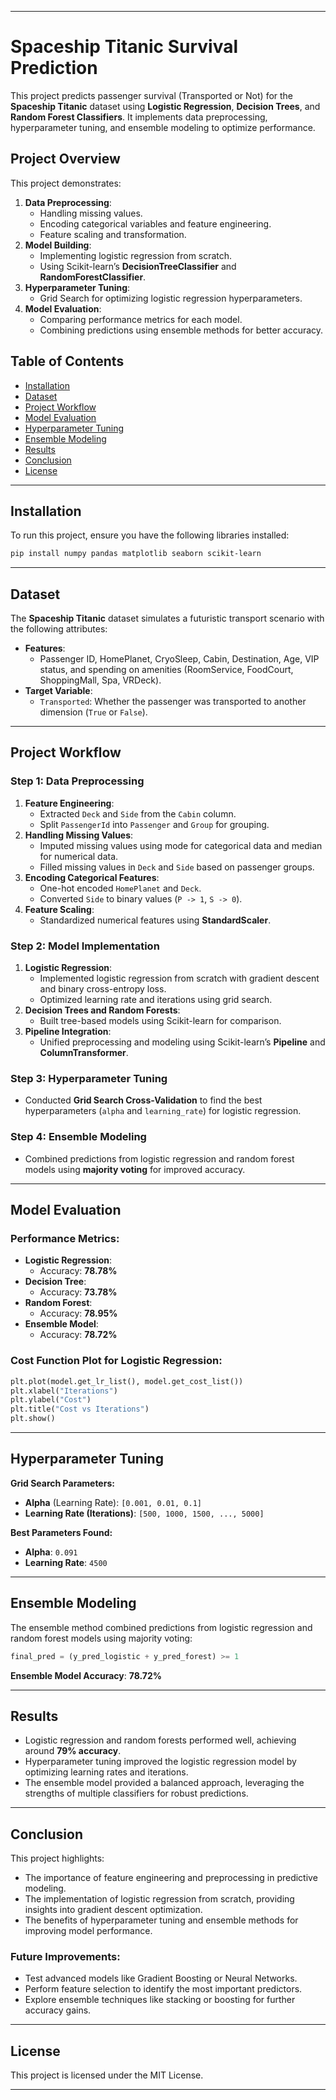 
---

# Spaceship Titanic Survival Prediction

This project predicts passenger survival (Transported or Not) for the **Spaceship Titanic** dataset using **Logistic Regression**, **Decision Trees**, and **Random Forest Classifiers**. It implements data preprocessing, hyperparameter tuning, and ensemble modeling to optimize performance.

## Project Overview

This project demonstrates:
1. **Data Preprocessing**:
   - Handling missing values.
   - Encoding categorical variables and feature engineering.
   - Feature scaling and transformation.
2. **Model Building**: 
   - Implementing logistic regression from scratch.
   - Using Scikit-learn’s **DecisionTreeClassifier** and **RandomForestClassifier**.
3. **Hyperparameter Tuning**:
   - Grid Search for optimizing logistic regression hyperparameters.
4. **Model Evaluation**:
   - Comparing performance metrics for each model.
   - Combining predictions using ensemble methods for better accuracy.

## Table of Contents

- [Installation](#installation)
- [Dataset](#dataset)
- [Project Workflow](#project-workflow)
- [Model Evaluation](#model-evaluation)
- [Hyperparameter Tuning](#hyperparameter-tuning)
- [Ensemble Modeling](#ensemble-modeling)
- [Results](#results)
- [Conclusion](#conclusion)
- [License](#license)

---

## Installation

To run this project, ensure you have the following libraries installed:

```bash
pip install numpy pandas matplotlib seaborn scikit-learn
```

---

## Dataset

The **Spaceship Titanic** dataset simulates a futuristic transport scenario with the following attributes:
- **Features**:
  - Passenger ID, HomePlanet, CryoSleep, Cabin, Destination, Age, VIP status, and spending on amenities (RoomService, FoodCourt, ShoppingMall, Spa, VRDeck).
- **Target Variable**:
  - `Transported`: Whether the passenger was transported to another dimension (`True` or `False`).

---

## Project Workflow

### Step 1: Data Preprocessing
1. **Feature Engineering**:
   - Extracted `Deck` and `Side` from the `Cabin` column.
   - Split `PassengerId` into `Passenger` and `Group` for grouping.
2. **Handling Missing Values**:
   - Imputed missing values using mode for categorical data and median for numerical data.
   - Filled missing values in `Deck` and `Side` based on passenger groups.
3. **Encoding Categorical Features**:
   - One-hot encoded `HomePlanet` and `Deck`.
   - Converted `Side` to binary values (`P -> 1`, `S -> 0`).
4. **Feature Scaling**:
   - Standardized numerical features using **StandardScaler**.

### Step 2: Model Implementation
1. **Logistic Regression**:
   - Implemented logistic regression from scratch with gradient descent and binary cross-entropy loss.
   - Optimized learning rate and iterations using grid search.
2. **Decision Trees and Random Forests**:
   - Built tree-based models using Scikit-learn for comparison.
3. **Pipeline Integration**:
   - Unified preprocessing and modeling using Scikit-learn’s **Pipeline** and **ColumnTransformer**.

### Step 3: Hyperparameter Tuning
- Conducted **Grid Search Cross-Validation** to find the best hyperparameters (`alpha` and `learning_rate`) for logistic regression.

### Step 4: Ensemble Modeling
- Combined predictions from logistic regression and random forest models using **majority voting** for improved accuracy.

---

## Model Evaluation

### Performance Metrics:
- **Logistic Regression**:
  - Accuracy: **78.78%**
- **Decision Tree**:
  - Accuracy: **73.78%**
- **Random Forest**:
  - Accuracy: **78.95%**
- **Ensemble Model**:
  - Accuracy: **78.72%**

### Cost Function Plot for Logistic Regression:
```python
plt.plot(model.get_lr_list(), model.get_cost_list())
plt.xlabel("Iterations")
plt.ylabel("Cost")
plt.title("Cost vs Iterations")
plt.show()
```

---

## Hyperparameter Tuning

**Grid Search Parameters:**
- **Alpha** (Learning Rate): `[0.001, 0.01, 0.1]`
- **Learning Rate (Iterations)**: `[500, 1000, 1500, ..., 5000]`

**Best Parameters Found:**
- **Alpha**: `0.091`
- **Learning Rate**: `4500`

---

## Ensemble Modeling

The ensemble method combined predictions from logistic regression and random forest models using majority voting:
```python
final_pred = (y_pred_logistic + y_pred_forest) >= 1
```

**Ensemble Model Accuracy**: **78.72%**

---

## Results

- Logistic regression and random forests performed well, achieving around **79% accuracy**.
- Hyperparameter tuning improved the logistic regression model by optimizing learning rates and iterations.
- The ensemble model provided a balanced approach, leveraging the strengths of multiple classifiers for robust predictions.

---

## Conclusion

This project highlights:
- The importance of feature engineering and preprocessing in predictive modeling.
- The implementation of logistic regression from scratch, providing insights into gradient descent optimization.
- The benefits of hyperparameter tuning and ensemble methods for improving model performance.

### Future Improvements:
- Test advanced models like Gradient Boosting or Neural Networks.
- Perform feature selection to identify the most important predictors.
- Explore ensemble techniques like stacking or boosting for further accuracy gains.

---

## License

This project is licensed under the MIT License.

---

